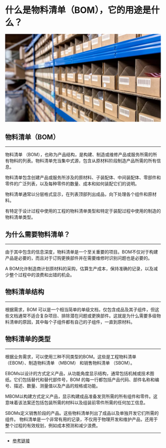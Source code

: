 # 什么是物料清单（BOM），它的用途是什么？

![](./image/bom.webp)

## 物料清单（BOM）

---

物料清单 （BOM），也称为产品结构，是构建、制造或维修产品或服务所需的所有物料的列表。物料清单充当集中式源，包含从原材料阶段制造产品所需的所有信息。

物料清单包含创建产品或服务所涉及的原材料、子装配体、中间装配体、零部件和零件的广泛列表，以及每种零件的数量、成本和如何装配它们的说明。

物料清单通常以分层格式显示，在列表顶部列出成品，向下处理各个组件和原材料。

有特定于设计过程中使用的工程的物料清单类型和特定于装配过程中使用的制造的物料清单类型。

## 为什么需要物料清单？

---

由于其中包含的信息深度，物料清单是一个至关重要的项目。BOM不仅对于构建产品是必要的，而且对于订购更换部件并在需要维修时识别问题也是必要的。

A BOM允许制造商计划原材料的采购，估算生产成本，保持准确的记录，以及减少整个过程中的浪费和出错的机会。

## 物料清单结构

---

根据需求，BOM 可以是一个相当简单的单级文档，仅包含成品及其子组件，但这些文档通常不适合复杂项目、排除潜在问题或更换部件。这就是为什么需要多级物料清单的原因，其中每个子组件都有自己的子组件，一直到原材料。

## 物料清单的类型

---

根据业务需求，可以使用三种不同类型的BOM。这些是工程物料清单 （EBOM）、制造物料清单 （MBOM） 和销售物料清单 （SBOM）。

EBOMs以设计的方式定义产品，从功能角度显示结构，通常包括机械或技术图纸。它们包括替代和替代部件号，BOM 的每一行都包括产品代码、部件名称和编号、描述、数量、测量值以及产品的规格或功能。

MBOM以构建方式定义产品，显示构建成品准备发货所需的所有组件和零件。这意味着该法案还包括包装所需的材料以及组装前零件所需的任何加工信息。

SBOMs定义销售阶段的产品。这些物料清单列出了成品以及单独开发它们所需的组件。
物料清单是一个非常有用的记录，不仅用于物理开发和维护产品，还用于整个过程的有效规划，例如成本预测和减少浪费。

---

- [参考链接](https://reboundeu.com/cn/insights/blog/what-is-a-bom-bill-of-materials-and-what-is-it-used-for-17/)
